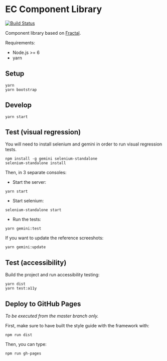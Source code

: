 # EC Component Library

[![Build Status](https://travis-ci.org/ec-europa/europa-component-library.svg?branch=master)](https://travis-ci.org/ec-europa/europa-component-library)

Component library based on [Fractal](http://fractal.build/).

Requirements:
-   Node.js >= 6
-   yarn

## Setup

```
yarn
yarn bootstrap
```

## Develop

```
yarn start
```

## Test (visual regression)

You will need to install selenium and gemini in order to run visual regression tests.

```
npm install -g gemini selenium-standalone
selenium-standalone install
```

Then, in 3 separate consoles:

-   Start the server:

```
yarn start
```

-   Start selenium:

```
selenium-standalone start
```

-   Run the tests:

```
yarn gemini:test
```

If you want to update the reference screeshots:

```
yarn gemini:update
```

## Test (accessibility)

Build the project and run accessibility testing:

```
yarn dist
yarn test:a11y
```

## Deploy to GitHub Pages

_To be executed from the master branch only._

First, make sure to have built the style guide with the framework with:

```
npm run dist
```

Then, you can type:

```
npm run gh-pages
```
